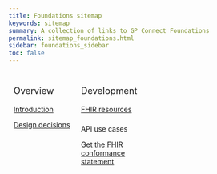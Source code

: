 ```yaml
---
title: Foundations sitemap
keywords: sitemap
summary: A collection of links to GP Connect Foundations information
permalink: sitemap_foundations.html
sidebar: foundations_sidebar
toc: false
---
```

<style>
* {
  box-sizing: border-box;
}

/* Create three equal columns that floats next to each other */
.column {
  float: left;
  width: 33.33%;
  padding: 10px;

}

/* Clear floats after the columns */
.row:after {
  content: "";
  display: table;
  clear: both;
}
</style>

<div class="row">
  <div class="column">
   <p style="font-size:18px">Overview</p>
    	<p><a href="/foundations.html">Introduction</a></p>
    	<p><a href="/foundations_design.html">Design decisions</a></p>
  </div>
  <div class="column">
    <p style="font-size:18px">Development</p>
    	<p><a href="/datalibraryfoundation.html">FHIR resources</a></p>
   <p style="padding-top:8px">API use cases</p>
    	<p><a href="/foundations_use_case_get_the_fhir_conformance_profile.html">Get the FHIR conformance statement</a></p>
  </div>
 
</div>

